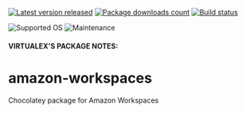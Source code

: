 [![Latest version released](https://img.shields.io/chocolatey/v/amazon-workspaces.svg)](https://chocolatey.org/packages/amazon-workspaces)
[![Package downloads count](https://img.shields.io/chocolatey/dt/amazon-workspaces.svg)](https://chocolatey.org/packages/amazon-workspaces)
[![Build status](https://img.shields.io/appveyor/ci/virtualex-itv/choco-amazon-workspaces/master.svg?logo=appveyor)](https://ci.appveyor.com/project/virtualex-itv/choco-amazon-workspaces)

![Supported OS](https://img.shields.io/badge/os-windows-blue.svg)
![Maintenance](https://img.shields.io/maintenance/yes/2020.svg)

#### VIRTUALEX'S PACKAGE NOTES:

# amazon-workspaces
Chocolatey package for Amazon Workspaces
